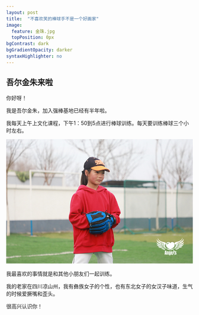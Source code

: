 ```yaml
---
layout: post
title:  "不喜欢笑的棒球手不是一个好画家"
image:
  feature: 金珠.jpg
  topPosition: 0px
bgContrast: dark
bgGradientOpacity: darker
syntaxHighlighter: no
---
```


## 吾尔金朱来啦
你好呀！

我是吾尔金朱，加入强棒基地已经有半年啦。

我每天上午上文化课程，下午1：50到5点进行棒球训练。每天要训练棒球三个小时左右。

![001.jpg](../assets/images/hero/金珠.jpg)

我最喜欢的事情就是和其他小朋友们一起训练。

我的老家在四川凉山州，我有彝族女子的个性，也有东北女子的女汉子味道，生气的时候爱撅嘴和歪头。

很高兴认识你！
